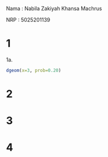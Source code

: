 Nama : Nabila Zakiyah Khansa Machrus

NRP : 5025201139

# 1
1a.
```R
dgeom(x=3, prob=0.20)
```

# 2

# 3

# 4
